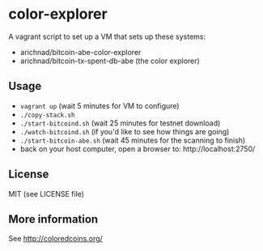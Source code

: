 color-explorer
==============

A vagrant script to set up a VM that sets up these systems:

* arichnad/bitcoin-abe-color-explorer
* arichnad/bitcoin-tx-spent-db-abe (the color explorer)

Usage
-----

* `vagrant up` (wait 5 minutes for VM to configure)
* `./copy-stack.sh`
* `./start-bitcoind.sh` (wait 25 minutes for testnet download)
* `./watch-bitcoind.sh` (if you'd like to see how things are going)
* `./start-bitcoin-abe.sh` (wait 45 minutes for the scanning to finish)
* back on your host computer, open a browser to:  http://localhost:2750/

License
-------

MIT (see LICENSE file)

More information
----------------

See http://coloredcoins.org/

